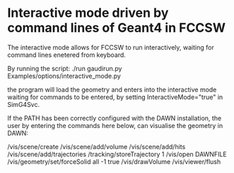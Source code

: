 Interactive mode driven by command lines of Geant4 in FCCSW
==

The interactive mode allows for FCCSW to run interactively, waiting for command lines enetered from keyboard.

By running the script: 
./run gaudirun.py Examples/options/interactive_mode.py

the program will load the geometry and enters into the interactive mode waiting for commands to be entered, by setting InteractiveMode="true" in SimG4Svc.

If the PATH has been correctly configured with the DAWN installation, the user by entering the commands here below, can visualise the geometry in DAWN:

/vis/scene/create
/vis/scene/add/volume
/vis/scene/add/hits
/vis/scene/add/trajectories
/tracking/storeTrajectory 1
/vis/open DAWNFILE
/vis/geometry/set/forceSolid all -1 true
/vis/drawVolume
/vis/viewer/flush

